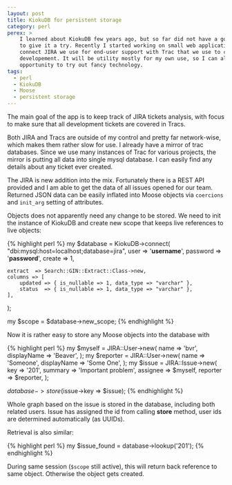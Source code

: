 ```yaml
---
layout: post
title: KiokuDB for persistent storage
category: perl
perex: >
    I learned about KiokuDB few years ago, but so far did not have a good project 
    to give it a try. Recently I started working on small web application to 
    connect JIRA we use for end-user support with Trac that we use to control the 
    developement. It will be utility mostly for my own use, so I can also take 
    opportunity to try out fancy technology. 
tags:
  - perl
  - KiokuDB
  - Moose
  - persistent storage
---
```


The main goal of the app is to keep track of JIRA tickets analysis, with focus 
to make sure that all development tickets are covered in Tracs. 

Both JIRA and Tracs are outside of my control and pretty far network-wise, 
which makes them rather slow for use. I already have a mirror of trac 
databases. Since we use many instances of Trac for various projects, the mirror 
is putting all data into single mysql database. I can easily find any details 
about any ticket ever created. 

The JIRA is new addition into the mix. Fortunately there is a REST API provided 
and I am able to get the data of all issues opened for our team. Returned JSON 
data can be easily inflated into Moose objects via `coercions` and `init_arg` 
setting of attributes. 

Objects does not apparently need any change to be stored. We need to init the 
instance of KiokuDB and create new scope that keeps live references to live 
objects: 

{% highlight perl %}
my $database = KiokuDB->connect(
    "dbi:mysql:host=localhost;database=jira",
    user     => '**username**',
    password => '**password**',
    create   => 1,

    extract  => Search::GIN::Extract::Class->new,
    columns => [
        updated => { is_nullable => 1, data_type => "varchar" },
        status  => { is_nullable => 1, data_type => "varchar" },
    ],
);

my $scope = $database->new_scope;
{% endhighlight %}

Now it is rather easy to store any Moose objects into the database with

{% highlight perl %}
my $myself = JIRA::User->new(
    name        => 'bvr',
    displayName => 'Beaver',
);
my $reporter = JIRA::User->new(
    name        => 'Someone',
    displayName => 'Some One',
);
my $issue = JIRA::Issue->new(
    key      => '201',
    summary  => 'Important problem',
    assignee => $myself,
    reporter => $reporter,
);

$database->store($issue->key => $issue);
{% endhighlight %}

Whole graph based on the issue is stored in the database, including both
related users. Issue has assigned the id from calling **store** method, user
ids are determined automatically (as UUIDs).

Retrieval is also similar:

{% highlight perl %}
my $issue_found = database->lookup('201');
{% endhighlight %}

During same session (`$scope` still active), this will return back 
reference to same object. Otherwise the object gets created.
